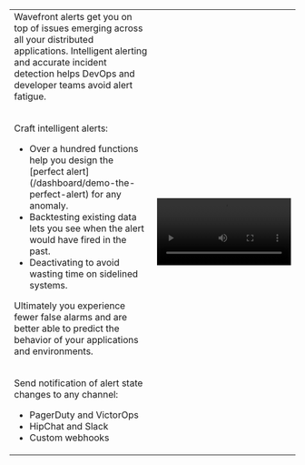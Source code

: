 
<table class="layout">
<colgroup>
<col width="50%" />
<col width="50%" />
</colgroup>
<tr>
<td style="text-align: left;vertical-align: top">Wavefront alerts get you on top of issues emerging across all your distributed applications. Intelligent alerting and accurate incident detection helps DevOps and developer teams avoid alert fatigue.<br /><br />

Craft intelligent alerts:
<ul>
<li>Over a hundred functions help you design the [perfect alert](/dashboard/demo-the-perfect-alert) for any anomaly.</li>
<li>Backtesting existing data lets you see when the alert would have fired in the past.</li>
<li>Deactivating to avoid wasting time on sidelined systems.
</ul>

Ultimately you experience fewer false alarms and are better able to predict the behavior of your applications and environments.<br /><br />

Send notification of alert state changes to any channel:
<ul>
<li>PagerDuty and VictorOps</li>
<li>HipChat and Slack</li>
<li>Custom webhooks</li>
</ul>
</td>  
<td><video class="xs-pl-20" width="100%" controls autoplay><source src="images/onboarding-alerts.mp4" type="video/mp4">Your browser does not support HTML5 video.</video></td>
</tr>
</table>
